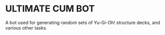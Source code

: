 # ULTIMATE CUM BOT

A bot used for generating random sets of Yu-Gi-Oh! structure decks, and various other tasks.